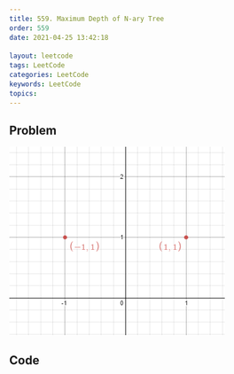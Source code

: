 ```yaml
---
title: 559. Maximum Depth of N-ary Tree
order: 559
date: 2021-04-25 13:42:18

layout: leetcode
tags: LeetCode
categories: LeetCode
keywords: LeetCode
topics:
---
```


## Problem

![image tooltip here](./assets/356-1.png)

## Code

```java

```
